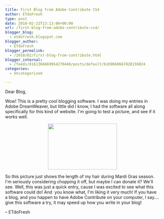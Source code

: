 ```yaml
---
title: First Blog from Adobe Contribute CS4
author: ETdoFresh
type: post
date: 2010-02-22T13:13:00+00:00
url: /first-blog-from-adobe-contribute-cs4/
blogger_blog:
  - etdofresh.blogspot.com
blogger_author:
  - ETdoFresh
blogger_permalink:
  - /2010/02/first-blog-from-contribute.html
blogger_internal:
  - /feeds/8161366669954270448/posts/default/6169660667828159824
categories:
  - Uncategorized

---
```

<div xmlns='http://www.w3.org/1999/xhtml'>
  <p>
    Dear Blog,
  </p>
  
  <p>
    Wow! This is a pretty cool blogging software. I was doing my entries in Adobe DreamWeaver, but little did I know, I had the software all along specifically for this kind of website. I'm going to test a picture, and see if it works well.
  </p>
  
  <p align='center'>
    <a href="http://photos-a.ak.fbcdn.net/hphotos-ak-snc3/hs235.snc3/22256_564793457678_45700425_32796428_2138272_n.jpg"><img height="150" width="225" src="http://photos-a.ak.fbcdn.net/hphotos-ak-snc3/hs235.snc3/22256_564793457678_45700425_32796428_2138272_n.jpg" /></a>
  </p>
  
  <p>
    So this picture just shows the length of my hair during Mardi Gras season. I'm seriously considering chopping it off, but maybe I can donate it? We'll see. Well, this was just a quick entry, cause I was excited to see what this software could do! And  you know what, I'm liking it very much! If you have a blog, and you happen to have Adobe Contribute on your computer, I say.... give this software a try, it may speed up how you write in your blog!
  </p>
  
  <p>
    – ETdoFresh
  </p>
</div>